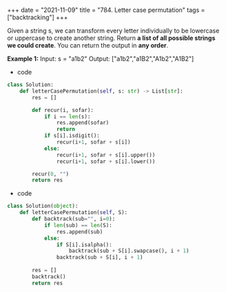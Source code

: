 
+++ 
date = "2021-11-09"
title = "784. Letter case permutation"
tags = ["backtracking"]
+++

Given a string s, we can transform every letter individually to be lowercase or uppercase to create another string.
Return __a list of all possible strings we could create__. You can return the output in **any order**.
 
**Example 1:**
Input: s = "a1b2" Output: ["a1b2","a1B2","A1b2","A1B2"]

- code
```py
class Solution:
    def letterCasePermutation(self, s: str) -> List[str]:
        res = []

        def recur(i, sofar):
            if i == len(s): 
                res.append(sofar)
                return
            if s[i].isdigit():
                recur(i+1, sofar + s[i])
            else:
                recur(i+1, sofar + s[i].upper())
                recur(i+1, sofar + s[i].lower())

        recur(0, "")
        return res

```
- code
```py
class Solution(object):
    def letterCasePermutation(self, S):
        def backtrack(sub="", i=0):
            if len(sub) == len(S):
                res.append(sub)
            else:
                if S[i].isalpha():
                    backtrack(sub + S[i].swapcase(), i + 1)
                backtrack(sub + S[i], i + 1)
                
        res = []
        backtrack()
        return res

```
